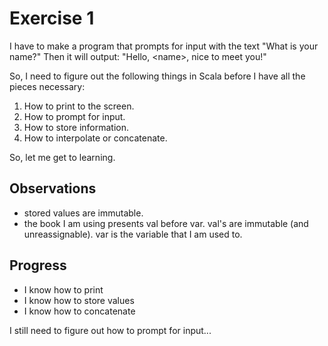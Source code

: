 # Exercise 1

I have to make a program that prompts for input with the text "What is your name?"
Then it will output: "Hello, &lt;name&gt;, nice to meet you!"

So, I need to figure out the following things in Scala before I have all the pieces necessary:

1. How to print to the screen.
2. How to prompt for input.
3. How to store information.
4. How to interpolate or concatenate.

So, let me get to learning.

## Observations

* stored values are immutable.
* the book I am using presents val before var.  val's are immutable (and unreassignable). var is the variable that I am used to. 

## Progress

* I know how to print
* I know how to store values
* I know how to concatenate

I still need to figure out how to prompt for input...